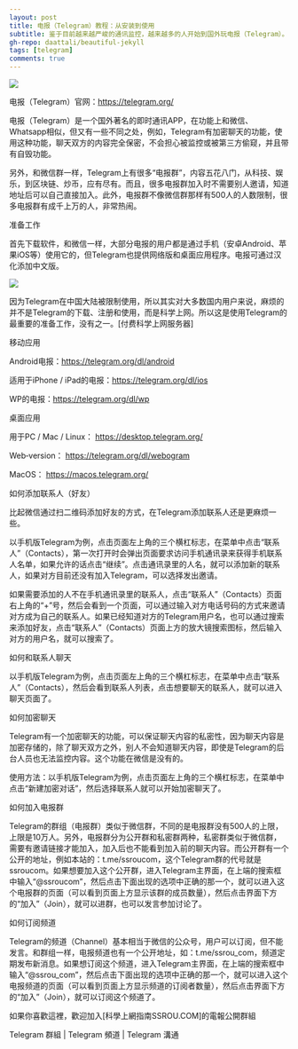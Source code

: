 ```yaml
---
layout: post
title: 电报（Telegram）教程：从安装到使用
subtitle: 鉴于目前越来越严峻的通讯监控，越来越多的人开始到国外玩电报（Telegram）。
gh-repo: daattali/beautiful-jekyll
tags: [telegram]
comments: true
---
```


![](https://raw.githubusercontent.com/ss-ssrcom/ssrou/master/img/blog/db.png)

电报（Telegram）官网：https://telegram.org/

电报（Telegram）是一个国外著名的即时通讯APP，在功能上和微信、Whatsapp相似，但又有一些不同之处，例如，Telegram有加密聊天的功能，使用这种功能，聊天双方的内容完全保密，不会担心被监控或被第三方偷窥，并且带有自毁功能。

另外，和微信群一样，Telegram上有很多“电报群”，内容五花八门，从科技、娱乐，到区块链、炒币，应有尽有。而且，很多电报群加入时不需要别人邀请，知道地址后可以自己直接加入。此外，电报群不像微信群那样有500人的人数限制，很多电报群有成千上万的人，非常热闹。

准备工作

首先下载软件，和微信一样，大部分电报的用户都是通过手机（安卓Android、苹果iOS等）使用它的，但Telegram也提供网络版和桌面应用程序。电报可通过汉化添加中文版。

![](https://raw.githubusercontent.com/ss-ssrcom/ssrou/master/img/blog/db1.png)

因为Telegram在中国大陆被限制使用，所以其实对大多数国内用户来说，麻烦的并不是Telegram的下载、注册和使用，而是科学上网。所以这是使用Telegram的最重要的准备工作，没有之一。[付费科学上网服务器]

移动应用

Android电报：https://telegram.org/dl/android

适用于iPhone / iPad的电报：https://telegram.org/dl/ios

WP的电报：https://telegram.org/dl/wp

桌面应用

用于PC / Mac / Linux： https://desktop.telegram.org/

Web‑version： https://telegram.org/dl/webogram

MacOS： https://macos.telegram.org/

如何添加联系人（好友）

比起微信通过扫二维码添加好友的方式，在Telegram添加联系人还是更麻烦一些。

以手机版Telegram为例，点击页面左上角的三个横杠标志，在菜单中点击“联系人”（Contacts），第一次打开时会弹出页面要求访问手机通讯录来获得手机联系人名单，如果允许的话点击“继续”。点击通讯录里的人名，就可以添加新的联系人，如果对方目前还没有加入Telegram，可以选择发出邀请。

如果需要添加的人不在手机通讯录里的联系人，点击“联系人”（Contacts）页面右上角的“+”号，然后会看到一个页面，可以通过输入对方电话号码的方式来邀请对方成为自己的联系人。如果已经知道对方的Telegram用户名，也可以通过搜索来添加好友，点击“联系人”（Contacts）页面上方的放大镜搜索图标，然后输入对方的用户名，就可以搜索了。

如何和联系人聊天

以手机版Telegram为例，点击页面左上角的三个横杠标志，在菜单中点击“联系人”（Contacts），然后会看到联系人列表，点击想要聊天的联系人，就可以进入聊天页面了。

如何加密聊天

Telegram有一个加密聊天的功能，可以保证聊天内容的私密性，因为聊天内容是加密存储的，除了聊天双方之外，别人不会知道聊天内容，即使是Telegram的后台人员也无法监控内容。这个功能在微信是没有的。

使用方法：以手机版Telegram为例，点击页面左上角的三个横杠标志，在菜单中点击“新建加密对话”，然后选择联系人就可以开始加密聊天了。

如何加入电报群

Telegram的群组（电报群）类似于微信群，不同的是电报群没有500人的上限，上限是10万人。另外，电报群分为公开群和私密群两种，私密群类似于微信群，需要有邀请链接才能加入，加入后也不能看到加入前的聊天内容。而公开群有一个公开的地址，例如本站的：t.me/ssroucom，这个Telegram群的代号就是ssroucom。如果想要加入这个公开群，进入Telegram主界面，在上端的搜索框中输入“@ssroucom”，然后点击下面出现的选项中正确的那一个，就可以进入这个电报群的页面（可以看到页面上方显示该群的成员数量），然后点击界面下方的“加入”（Join），就可以进群，也可以发言参加讨论了。

如何订阅频道

Telegram的频道（Channel）基本相当于微信的公众号，用户可以订阅，但不能发言。和群组一样，电报频道也有一个公开地址，如：t.me/ssrou_com，频道定期发布新消息。如果想订阅这个频道，进入Telegram主界面，在上端的搜索框中输入“@ssrou_com”，然后点击下面出现的选项中正确的那一个，就可以进入这个电报频道的页面（可以看到页面上方显示频道的订阅者数量），然后点击界面下方的“加入”（Join），就可以订阅这个频道了。

如果你喜歡這裡，歡迎加入[科學上網指南SSROU.COM]的電報公開群組

Telegram 群組 | Telegram 頻道 | Telegram 溝通
